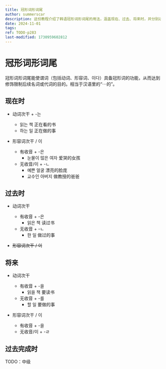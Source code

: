 ```yaml
---
title: 冠形词形词尾
author: summerscar
description: 这份教程介绍了韩语冠形词形词尾的用法，涵盖现在、过去、将来时，并分别以动词和形容词举例说明如何使用词尾来表达“⋯的”的意思。
date: 2024-11-01
tags:
ref: TODO-p283
last-modified: 1730959602812
---
```

# 冠形词形词尾

冠形词形词尾能使谓词（包括动词、形容词、이다）具备冠形词的功能，从而达到修饰限制后续名词或代词的目的。相当于汉语里的“⋯的”。

## 现在时

* 动词次干 + -는
	* 읽는 책 正在看的书
	* 하는 일 正在做的事

* 形容词次干 / 이
	* 有收音 + -은
		* 눈물이 많은 여자 爱哭的女孩
	* 无收音/이 + -ㄴ
		* 예쁜 얼굴 漂亮的脸庞
		* 교수인 아버지 做教授的爸爸


## 过去时

* 动词次干
	* 有收音 + -은
		* 읽은 책 读过书
	* 无收音 + -ㄴ
		* 한 일 做过的事

* ~~形容词次干 / 이~~

## 将来

* 动词次干
	* 有收音 + -을
		* 읽을 책 要读书
	* 无收音 + -를
		* 할 일 要做的事

* 形容词次干 / 이
	* 有收音 + -을
	* 无收音/이 + -ㄹ


## 过去完成时

TODO：中级
